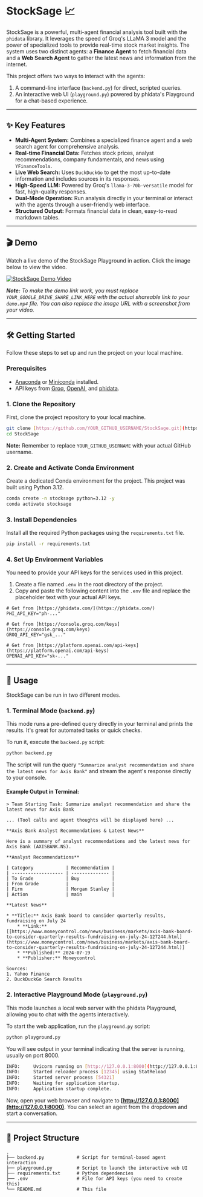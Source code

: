# StockSage 📈

StockSage is a powerful, multi-agent financial analysis tool built with the `phidata` library. It leverages the speed of Groq's LLaMA 3 model and the power of specialized tools to provide real-time stock market insights. The system uses two distinct agents: a **Finance Agent** to fetch financial data and a **Web Search Agent** to gather the latest news and information from the internet.

This project offers two ways to interact with the agents:
1.  A command-line interface (`backend.py`) for direct, scripted queries.
2.  An interactive web UI (`playground.py`) powered by phidata's Playground for a chat-based experience.

---
## ✨ Key Features

* **Multi-Agent System:** Combines a specialized finance agent and a web search agent for comprehensive analysis.
* **Real-time Financial Data:** Fetches stock prices, analyst recommendations, company fundamentals, and news using `YFinanceTools`.
* **Live Web Search:** Uses `DuckDuckGo` to get the most up-to-date information and includes sources in its responses.
* **High-Speed LLM:** Powered by Groq's `llama-3-70b-versatile` model for fast, high-quality responses.
* **Dual-Mode Operation:** Run analysis directly in your terminal or interact with the agents through a user-friendly web interface.
* **Structured Output:** Formats financial data in clean, easy-to-read markdown tables.

---
## 🎬 Demo

Watch a live demo of the StockSage Playground in action. Click the image below to view the video.

[![StockSage Demo Video](https://drive.google.com/uc?export=view&id=1bW8Mak_9MJdmMaHerhTb8Z_5pX9N0T6-)](https://drive.google.com/file/d/1bPNq32rFBOsU4PKrWw8FLhFw_Gr-2el_/view?usp=sharing)

***Note:*** *To make the demo link work, you must replace `YOUR_GOOGLE_DRIVE_SHARE_LINK_HERE` with the actual shareable link to your `demo.mp4` file. You can also replace the image URL with a screenshot from your video.*

---
## 🛠️ Getting Started

Follow these steps to set up and run the project on your local machine.

### Prerequisites

* [Anaconda](https://www.anaconda.com/products/distribution) or [Miniconda](https://docs.conda.io/en/latest/miniconda.html) installed.
* API keys from [Groq](https://console.groq.com/keys), [OpenAI](https://platform.openai.com/api-keys), and [phidata](https://phidata.com/).

### 1. Clone the Repository

First, clone the project repository to your local machine.

```bash
git clone [https://github.com/YOUR_GITHUB_USERNAME/StockSage.git](https://github.com/YOUR_GITHUB_USERNAME/StockSage.git)
cd StockSage
```
**Note:** Remember to replace `YOUR_GITHUB_USERNAME` with your actual GitHub username.

### 2. Create and Activate Conda Environment

Create a dedicated Conda environment for the project. This project was built using Python 3.12.

```bash
conda create -n stocksage python=3.12 -y
conda activate stocksage
```

### 3. Install Dependencies

Install all the required Python packages using the `requirements.txt` file.

```bash
pip install -r requirements.txt
```

### 4. Set Up Environment Variables

You need to provide your API keys for the services used in this project.

1.  Create a file named `.env` in the root directory of the project.
2.  Copy and paste the following content into the `.env` file and replace the placeholder text with your actual API keys.

```env
# Get from [https://phidata.com/](https://phidata.com/)
PHI_API_KEY="ph-..."

# Get from [https://console.groq.com/keys](https://console.groq.com/keys)
GROQ_API_KEY="gsk_..."

# Get from [https://platform.openai.com/api-keys](https://platform.openai.com/api-keys)
OPENAI_API_KEY="sk-..."
```
---
## 🚀 Usage

StockSage can be run in two different modes.

### 1. Terminal Mode (`backend.py`)

This mode runs a pre-defined query directly in your terminal and prints the results. It's great for automated tasks or quick checks.

To run it, execute the `backend.py` script:

```bash
python backend.py
```

The script will run the query `"Summarize analyst recommendation and share the latest news for Axis Bank"` and stream the agent's response directly to your console.

#### Example Output in Terminal:

```text
> Team Starting Task: Summarize analyst recommendation and share the latest news for Axis Bank

... (Tool calls and agent thoughts will be displayed here) ...

**Axis Bank Analyst Recommendations & Latest News**

Here is a summary of analyst recommendations and the latest news for Axis Bank (AXISBANK.NS).

**Analyst Recommendations**

| Category            | Recommendation |
| ------------------- | -------------- |
| To Grade            | Buy            |
| From Grade          |                |
| Firm                | Morgan Stanley |
| Action              | main           |

**Latest News**

* **Title:** Axis Bank board to consider quarterly results, fundraising on July 24
    * **Link:** [[https://www.moneycontrol.com/news/business/markets/axis-bank-board-to-consider-quarterly-results-fundraising-on-july-24-127244.html](https://www.moneycontrol.com/news/business/markets/axis-bank-board-to-consider-quarterly-results-fundraising-on-july-24-127244.html)]
    * **Published:** 2024-07-19
    * **Publisher:** Moneycontrol

Sources:
1. Yahoo Finance
2. DuckDuckGo Search Results
```

### 2. Interactive Playground Mode (`playground.py`)

This mode launches a local web server with the phidata Playground, allowing you to chat with the agents interactively.

To start the web application, run the `playground.py` script:

```bash
python playground.py
```

You will see output in your terminal indicating that the server is running, usually on port 8000.

```bash
INFO:     Uvicorn running on [http://127.0.0.1:8000](http://127.0.0.1:8000) (Press CTRL+C to quit)
INFO:     Started reloader process [12345] using StatReload
INFO:     Started server process [54321]
INFO:     Waiting for application startup.
INFO:     Application startup complete.
```

Now, open your web browser and navigate to **[http://127.0.0.1:8000](http://127.0.0.1:8000)**. You can select an agent from the dropdown and start a conversation.

---
## 📂 Project Structure

```
.
├── backend.py            # Script for terminal-based agent interaction
├── playground.py         # Script to launch the interactive web UI
├── requirements.txt      # Python dependencies
├── .env                  # File for API keys (you need to create this)
└── README.md             # This file
